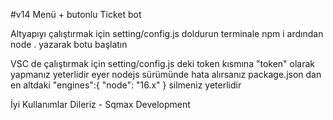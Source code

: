 #v14 Menü + butonlu Ticket bot

Altyapıyı çalıştırmak için setting/config.js doldurun
terminale npm i ardından node . yazarak botu başlatın

VSC de çalıştırmak için setting/config.js deki token
kısmına "token" olarak yapmanız yeterlidir eyer nodejs 
sürümünde hata alırsanız package.json dan en altdaki
"engines":{
"node": "16.x"
} silmeniz yeterlidir

İyi Kullanımlar Dileriz - Sqmax Development
